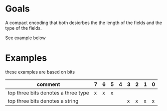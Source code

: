 # Goals

A compact encoding that both desicrbes the the length of the fields and the type of the fields.

See example below

# Examples

these examples are based on bits

| comment                               | 7   | 6   | 5   | 4   | 3   | 2   | 1   | 0  |
| ------------------------------------- | --- | --- | --- | --- | --- | --- | --- | ---|
| top three bits denotes a three type   | x   | x   | x   |     |     |     |     |    |
| top three bits denotes a string |     |     |     |     |  x  | x   | x  |  x   | x  |
